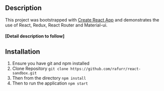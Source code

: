 ## Description

This project was bootstrapped with [Create React App](https://github.com/facebookincubator/create-react-app) and demonstrates the use of  React, Redux, React Router and Material-ui.

#### [Detail description to follow]

## Installation
1. Ensure you have git and npm installed
2. Clone Repository
`git clone https://github.com/rafurr/react-sandbox.git`
3. Then from the directory `npm install`
4. Then to run the application `npm start`